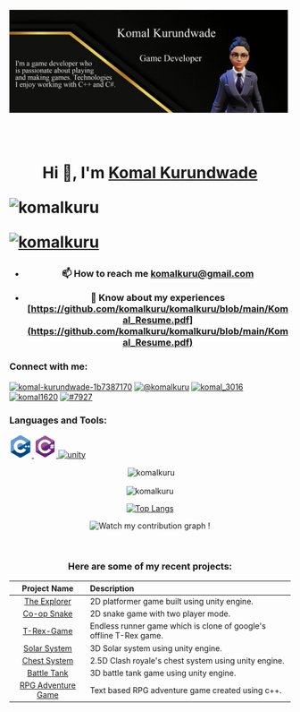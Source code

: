 <div align="center">

 [![MastHead](https://github.com/komalkuru/komalkuru/blob/main/Banner.png)](https://komalkuru.github.io/)

<br/>
<br/>

<h1 align="center">Hi 👋, I'm <a href=https://www.linkedin.com/in/komal-kurundwade-1b7387170/" target="_blank"> Komal Kurundwade </a>
<p align="left"> <img src="https://komarev.com/ghpvc/?username=komalkuru&label=Profile%20views&color=0e75b6&style=flat" alt="komalkuru" /> </p>

<p align="left"> <a href="https://github.com/ryo-ma/github-profile-trophy"><img src="https://github-profile-trophy.vercel.app/?username=komalkuru" alt="komalkuru" /></a> </p>
  
  <h3>
  
- 📫 How to reach me **komalkuru@gmail.com**

- 📄 Know about my experiences [https://github.com/komalkuru/komalkuru/blob/main/Komal_Resume.pdf](https://github.com/komalkuru/komalkuru/blob/main/Komal_Resume.pdf)
  
  </h3>

<h3 align="left">Connect with me:</h3>
<p align="left">
<a href="https://linkedin.com/in/komal-kurundwade-1b7387170" target="blank"><img align="center" src="https://raw.githubusercontent.com/rahuldkjain/github-profile-readme-generator/master/src/images/icons/Social/linked-in-alt.svg" alt="komal-kurundwade-1b7387170" height="30" width="40" /></a>
<a href="https://medium.com/@komalkuru" target="blank"><img align="center" src="https://raw.githubusercontent.com/rahuldkjain/github-profile-readme-generator/master/src/images/icons/Social/medium.svg" alt="@komalkuru" height="30" width="40" /></a>
<a href="https://www.leetcode.com/komal_3016" target="blank"><img align="center" src="https://raw.githubusercontent.com/rahuldkjain/github-profile-readme-generator/master/src/images/icons/Social/leet-code.svg" alt="komal_3016" height="30" width="40" /></a>
<a href="https://auth.geeksforgeeks.org/user/komal1620" target="blank"><img align="center" src="https://raw.githubusercontent.com/rahuldkjain/github-profile-readme-generator/master/src/images/icons/Social/geeks-for-geeks.svg" alt="komal1620" height="30" width="40" /></a>
<a href="https://discord.gg/#7927" target="blank"><img align="center" src="https://raw.githubusercontent.com/rahuldkjain/github-profile-readme-generator/master/src/images/icons/Social/discord.svg" alt="#7927" height="30" width="40" /></a>
</p>

<h3 align="left">Languages and Tools:</h3>
<p align="left"> <a href="https://www.w3schools.com/cpp/" target="_blank" rel="noreferrer"> <img src="https://raw.githubusercontent.com/devicons/devicon/master/icons/cplusplus/cplusplus-original.svg" alt="cplusplus" width="40" height="40"/> </a> <a href="https://www.w3schools.com/cs/" target="_blank" rel="noreferrer"> <img src="https://raw.githubusercontent.com/devicons/devicon/master/icons/csharp/csharp-original.svg" alt="csharp" width="40" height="40"/> </a> <a href="https://unity.com/" target="_blank" rel="noreferrer"> <img src="https://www.vectorlogo.zone/logos/unity3d/unity3d-icon.svg" alt="unity" width="40" height="40"/> </a> </p>



<p>&nbsp;<img align="center" src="https://github-readme-stats.vercel.app/api?username=komalkuru&show_icons=true&locale=en&title_color=7A7ADB&icon_color=2234AE&text_color=D3D3D3&bg_color=0,000000,130F40" alt="komalkuru" /></p>

<p><img align="center" src="https://github-readme-streak-stats.herokuapp.com/?user=komalkuru&theme=dark" alt="komalkuru" /></p>
  
  [![Top Langs](https://github-readme-stats.vercel.app/api/top-langs/?username=komalkuru&title_color=7A7ADB&icon_color=2234AE&text_color=D3D3D3&bg_color=0,000000,130F40)](https://github.com/komalkuru/github-readme-stats)

<!-- My contribution graph : -->
![Watch my contribution graph !](https://github.com/komalkuru/komalkuru/blob/output/github-contribution-grid-snake.gif)

<br/>
  
### Here are some of my recent projects:
<div align="center">

| Project Name      | Description | 
| :---:        |    :----   |  
| [The Explorer](https://github.com/komalkuru/2D-Game-Development)     | 2D platformer game built using unity engine. 
| [Co-op Snake](https://github.com/komalkuru/Co-Op-Snake-2D)   | 2D snake game with two player mode.
| [T-Rex-Game](https://github.com/komalkuru/T-Rex-Game)     | Endless runner game which is clone of google's offline T-Rex game.
| [Solar System](https://github.com/komalkuru/SolarSystem)     | 3D Solar system using unity engine.
| [Chest System](https://github.com/komalkuru/ChestSystem)     | 2.5D Clash royale's chest system using unity engine.
| [Battle Tank](https://github.com/komalkuru/battle-tank-game)     | 3D battle tank game using unity engine.
| [RPG Adventure Game](https://github.com/komalkuru/RPG-Game)     | Text based RPG adventure game created using c++.
 
</div>
<br/>
